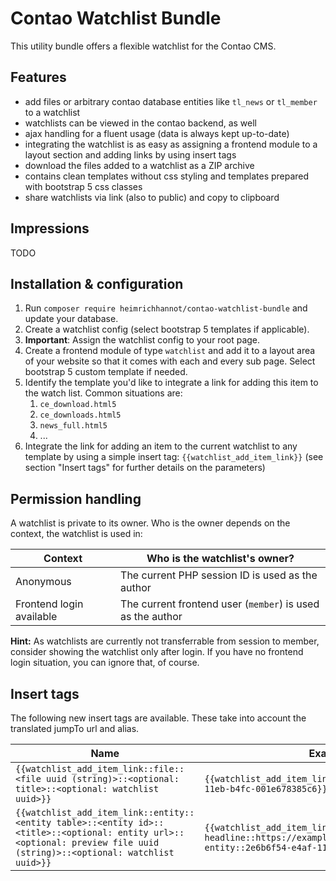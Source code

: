 # Contao Watchlist Bundle

This utility bundle offers a flexible watchlist for the Contao CMS.

## Features

- add files or arbitrary contao database entities like `tl_news` or `tl_member` to a watchlist
- watchlists can be viewed in the contao backend, as well
- ajax handling for a fluent usage (data is always kept up-to-date)
- integrating the watchlist is as easy as assigning a frontend module to a layout section and adding links by using
  insert tags
- download the files added to a watchlist as a ZIP archive
- contains clean templates without css styling and templates prepared with bootstrap 5 css classes
- share watchlists via link (also to public) and copy to clipboard

## Impressions

TODO

## Installation & configuration

1. Run `composer require heimrichhannot/contao-watchlist-bundle` and update your database.
1. Create a watchlist config (select bootstrap 5 templates if applicable).
1. **Important**: Assign the watchlist config to your root page.
1. Create a frontend module of type `watchlist` and add it to a layout area of your website so that it comes with each
   and every sub page. Select bootstrap 5 custom template if needed.
1. Identify the template you'd like to integrate a link for adding this item to the watch list. Common situations are:
    1. `ce_download.html5`
    1. `ce_downloads.html5`
    1. `news_full.html5`
    1. ...
1. Integrate the link for adding an item to the current watchlist to any template by using a simple insert tag:
   `{{watchlist_add_item_link}}` (see section "Insert tags" for further details on the parameters)

## Permission handling

A watchlist is private to its owner. Who is the owner depends on the context, the watchlist is used in:

Context | Who is the watchlist's owner?
--------|------------------------------
Anonymous | The current PHP session ID is used as the author
Frontend login available | The current frontend user (`member`) is used as the author

**Hint:** As watchlists are currently not transferrable from session to member, consider showing the watchlist only
after login. If you have no frontend login situation, you can ignore that, of course.

## Insert tags

The following new insert tags are available. These take into account the translated jumpTo url and alias.

Name | Example
-----|--------
`{{watchlist_add_item_link::file::<file uuid (string)>::<optional: title>::<optional: watchlist uuid>}}` | `{{watchlist_add_item_link::file::2e6b6f54-e4af-11eb-b4fc-001e678385c6}}`
`{{watchlist_add_item_link::entity::<entity table>::<entity id>::<title>::<optional: entity url>::<optional: preview file uuid (string)>::<optional: watchlist uuid>}}` | `{{watchlist_add_item_link::entity::tl_news::1::My headline::https://example.org/my-entity::2e6b6f54-e4af-11eb-b4fc-001e678385c6}}`
